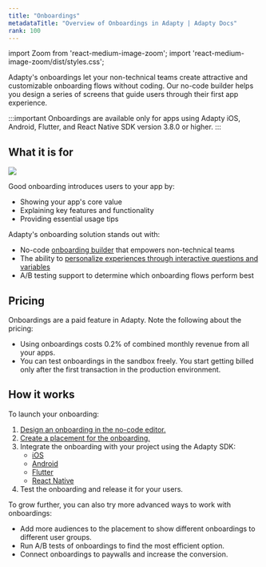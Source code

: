 ```yaml
---
title: "Onboardings"
metadataTitle: "Overview of Onboardings in Adapty | Adapty Docs"
rank: 100
---
```


import Zoom from 'react-medium-image-zoom';
import 'react-medium-image-zoom/dist/styles.css';

Adapty's onboardings let your non-technical teams create attractive and customizable onboarding flows without coding. Our no-code builder helps you design a series of screens that guide users through their first app experience.

:::important
Onboardings are available only for apps using Adapty iOS, Android, Flutter, and React Native SDK version 3.8.0 or higher. 
:::

## What it is for

   <Zoom>
   <img src={require('./img/onboardings1.webp').default}
   style={{
   border: '1px solid #727272', /* border width and color */
   width: '700px', /* image width */
   display: 'block', /* for alignment */
   margin: '0 auto' /* center alignment */
   }}
   />
   </Zoom>

Good onboarding introduces users to your app by:
- Showing your app's core value 
- Explaining key features and functionality
- Providing essential usage tips

Adapty's onboarding solution stands out with:
- No-code [onboarding builder](design-onboarding.md) that empowers non-technical teams
- The ability to [personalize experiences through interactive questions and variables](onboarding-user-engagement.md)
- A/B testing support to determine which onboarding flows perform best

## Pricing

Onboardings are a paid feature in Adapty. Note the following about the pricing:

- Using onboardings costs 0.2% of combined monthly revenue from all your apps.
- You can test onboardings in the sandbox freely. You start getting billed only after the first transaction in the production environment.

## How it works

To launch your onboarding:

1. [Design an onboarding in the no-code editor.](design-onboarding.md)
2. [Create a placement for the onboarding.](create-onboarding#create-a-placement-for-your-onboarding)
3. Integrate the onboarding with your project using the Adapty SDK:
   - [iOS](ios-onboardings.md)
   - [Android](android-onboardings.md)
   - [Flutter](flutter-onboardings.md)
   - [React Native](react-native-onboardings.md)
4. Test the onboarding and release it for your users.

To grow further, you can also try more advanced ways to work with onboardings:

- Add more audiences to the placement to show different onboardings to different user groups.
- Run A/B tests of onboardings to find the most efficient option.
- Connect onboardings to paywalls and increase the conversion.
